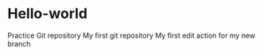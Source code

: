 # Hello-world
Practice Git repository
My first git repository
My first edit action for my new branch
